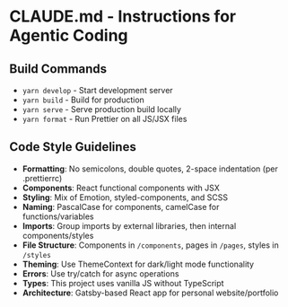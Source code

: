 # CLAUDE.md - Instructions for Agentic Coding

## Build Commands
- `yarn develop` - Start development server
- `yarn build` - Build for production
- `yarn serve` - Serve production build locally
- `yarn format` - Run Prettier on all JS/JSX files

## Code Style Guidelines
- **Formatting**: No semicolons, double quotes, 2-space indentation (per .prettierrc)
- **Components**: React functional components with JSX
- **Styling**: Mix of Emotion, styled-components, and SCSS
- **Naming**: PascalCase for components, camelCase for functions/variables
- **Imports**: Group imports by external libraries, then internal components/styles
- **File Structure**: Components in `/components`, pages in `/pages`, styles in `/styles`
- **Theming**: Use ThemeContext for dark/light mode functionality
- **Errors**: Use try/catch for async operations
- **Types**: This project uses vanilla JS without TypeScript
- **Architecture**: Gatsby-based React app for personal website/portfolio
